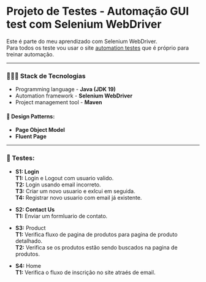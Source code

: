 # Projeto de Testes - Automação GUI test com Selenium WebDriver
Este é parte do meu aprendizado com Selenium WebDriver.</br>
Para todos os teste vou usar o site [automation testes](https://automationexercise.com/) que é próprio para treinar automação.

***
### 👨🏻‍💻 Stack de Tecnologias
- Programming language - **Java (JDK 19)**
- Automation framework - **Selenium WebDriver** 
- Project management tool - **Maven** 

#### 🎨 Design Patterns:
- **Page Object Model**
- **Fluent Page**  

***
### 🧪 Testes:
- **S1: Login**  
  **T1:** Login e Logout com usuario valido.  
  **T2:** Login usando email incorreto.</br>
  **T3:** Criar um novo usuario e exlcui em seguida. </br>
  **T4:** Registrar novo usuario com email já existente.

- **S2: Contact Us**  
  **T1:** Enviar um formluario de contato.

- **S3:** Product</br>
  **T1:** Verifica fluxo de pagina de produtos para pagina de produto detalhado.</br>
  **T2:** Verifica se os produtos estão sendo buscados na pagina de produtos.

- **S4:** Home</br>
  **T1:** Verifica o fluxo de inscrição no site atraés de email.
